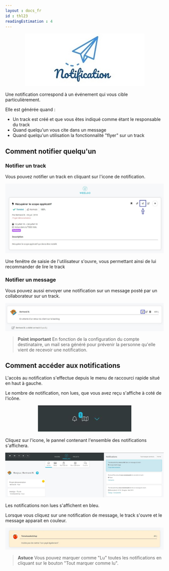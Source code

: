 ```yaml
---
layout : docs_fr
id : thl23
readingEstimation : 4
---
```


<p align="center">
<img src="notification.jpg">
</p>

Une notification correspond à un événement qui vous cible particulièrement.  

Elle est générée quand : 
* Un track est créé et que vous êtes indiqué comme étant le responsable du track
* Quand quelqu'un vous cite dans un message 
* Quand quelqu'un utilisation la fonctionnalité "flyer" sur un track

## Comment notifier quelqu'un

### Notifier un track

Vous pouvez notifier un track en cliquant sur l'icone de notification. 

<p align="center">
<img src="notifTrack.jpg">
</p>

Une fenêtre de saisie de l'utilisateur s'ouvre, vous permettant ainsi de lui recommander de lire le track

### Notifier un message

Vous pouvez aussi envoyer une notification sur un message posté par un collaborateur sur un track. 

<p align="center">
<img src="notifMessage.jpg">
</p>


> **Point important**
>En fonction de la configuration du compte destinataire, un mail sera généré pour prévenir la personne qu'elle vient de recevoir une notification. 
>

## Comment accéder aux notifications

L'accès au notification s'effectue depuis le menu de raccourci rapide situé en haut à gauche. 

Le nombre de notification, non lues, que vous avez reçu s'affiche à coté de l'icône.

<p align="center">
<img src="iconeNotif.jpg">
</p>

Cliquez sur l'icone, le pannel contenant l'ensemble des notifications s'affichera.

<p align="center">
<img src="panelNotif.jpg">
</p>

Les notifications non lues s'affichent en bleu. 

Lorsque vous cliquez sur une notification de message, le track s'ouvre et le message apparait en couleur. 


<p align="center">
<img src="messageNotif.jpg">
</p>

> **Astuce**
>Vous pouvez marquer comme "Lu" toutes les notifications en cliquant sur le bouton "Tout marquer comme lu". 
>
